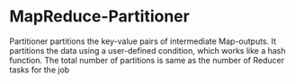 # MapReduce-Partitioner
Partitioner partitions the key-value pairs of intermediate Map-outputs. It partitions the data using a user-defined condition, which works like a hash function. The total number of partitions is same as the number of Reducer tasks for the job
